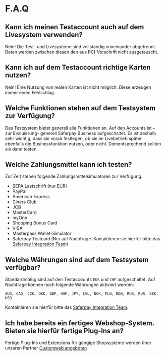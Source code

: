 # F.A.Q

## Kann ich meinen Testaccount auch auf dem Livesystem verwenden?

Nein! Die Test- und Livesysteme sind vollständig voneinander abgetrennt.  Daten werden zwischen diesen den aus PCI-Vorschrift nicht ausgetauscht.

## Kann ich auf dem Testaccount richtige Karten nutzen?

Nein! Eine Nutzung von realen Karten ist nicht möglich. Diese erzeugen immer einen Fehlschlag.

## Welche Funktionen stehen auf dem Testsystem zur Verfügung?

Das Testsystem bietet generell alle Funktionen an. Auf den Accounts ist –zur Evaluierung- generell Saferpay Business aufgeschaltet. Es ist deshalb sehr wichtig, dass sie vorab festlegen, ob sie im Livebetrieb später ebenfalls die Businessfunktion nutzen, oder nicht. Dementsprechend sollten sie dann testen.

## Welche Zahlungsmittel kann ich testen?

Zur Zeit stehen folgende Zahlungsmittelsimulatoren zur Verfügung:

+ SEPA Lastschrift (nur EUR)
+ PayPal
+ American Express
+ Diners Club
+ JCB
+ MasterCard
+ myOne
+ Shopping Bonus Card
+ VISA
+ Masterpass Wallet-Simulator
+ Saferpay Testcard (Nur auf Nachfrage. Kontaktieren sie hierfür bitte das [Saferpay Integration Team](contact.html))

## Welche Währungen sind auf dem Testsystem verfügbar?

Standardmäßig sind auf den Testaccounts `EUR` und `CHF` aufgeschaltet. Auf Nachfrage können noch folgende Währungen aktiviert werden:
```
AUD, CAD, CZK, DKK, GBP, HUF, JPY, LVL, NOK, PLN, RON, RUB, RUR, SEK, USD
```
Kontaktieren sie hierfür bitte das [Saferpay Integration Team](contact.html).

## Ich habe bereits ein fertiges Webshop-System. Bieten sie hierfür fertige Plug-Ins an?

Fertige Plug-Ins und Extensions für gängige Shopsysteme werden über unseren Partner [Customweb angeboten](https://www.sellxed.com/shop/en/eur/extensions/module/payment-service-provider/saferpay.html)

